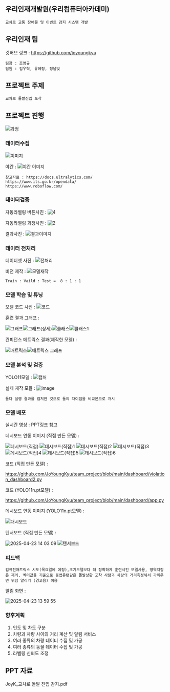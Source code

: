 ## 우리인재개발원(우리컴퓨터아카데미)
```
교차로 교통 장애물 및 이벤트 감지 시스템 개발
```
## 우리인재 팀
깃허브 링크 : https://github.com/joyoungkyu
```
팀장 : 조영규 
팀원 : 김우혁, 유혜정, 정날빛
```
## 프로젝트 주제
```
교차로 돌발진입 포착
```
## 프로젝트 진행
![과정](https://github.com/user-attachments/assets/52282c9f-debb-4efe-a20b-0716b9a2539a)
### 데이터수집
![이미지](https://github.com/user-attachments/assets/4258d17c-e76c-4dfa-8044-170fd6362205)

야간 :
![야간 이미지](https://github.com/user-attachments/assets/8d9de2d7-6b4b-400b-b1e2-a745b9241d55)
```
참고자료 : https://docs.ultralytics.com/
https://www.its.go.kr/opendata/
https://www.roboflow.com/
```
### 데이터검증
자동라벨링 버튼사진 :
![4](https://github.com/user-attachments/assets/0c3a0d0a-7643-4566-ad50-7c0d7afb04a6)

자동라벨링 과정사진 :
![2](https://github.com/user-attachments/assets/d5c0e756-5b7b-4f9f-a70a-0fc25fb6ad71)

결과사진 :
![결과이미지](https://github.com/user-attachments/assets/81a2b7d4-60f2-4842-ad8c-a3c1fd8d2de8)

### 데이터 전처리
데이터셋 사진 :
![전처리](https://github.com/user-attachments/assets/b47fca84-3a7a-415a-afea-bceb33ee01bd)

비전 제작 :
![모델재작](https://github.com/user-attachments/assets/1f635a4f-5704-4bed-a875-f382f5aaa514)

```
Train : Vaild : Test =  8 : 1 : 1
```
### 모델 학습 및 튜닝
모델 코드 사진 :
![코드](https://github.com/user-attachments/assets/3f495da8-2da4-4a2d-b114-0d2b4d42c5ab)

훈련 결과 그래프 :

![그래프](https://github.com/user-attachments/assets/7e8cdeff-bbd8-47e9-90dc-6d29592f7c65)![그래프(상세)](https://github.com/user-attachments/assets/deb2a836-683c-4be6-8c74-af84123567cb)![클래스](https://github.com/user-attachments/assets/36b09dd6-dbda-42c4-925c-30ecbbcad6b1)![클래스1](https://github.com/user-attachments/assets/204e14a5-6b34-4062-bf91-21789c943a63)

컨피던스 메트릭스 결과(제작한 모델) :

![매트릭스](https://github.com/user-attachments/assets/d4edddb9-9286-405b-83d1-0f5c3f275b4d)![매트릭스 그래프](https://github.com/user-attachments/assets/c5c20532-bcb6-4dff-8e96-be0416c51f08)

### 모델 분석 및 검증
YOLO11모델 :
![캡처](https://github.com/user-attachments/assets/8609560a-b575-440c-a570-bb6bfdc36c3f)

실제 재작 모듈 :
![image](https://github.com/user-attachments/assets/561e2eea-0ecb-4c46-9024-fb199d85adcc)
```
둘다 실행 결과를 캡처한 것으로 둘의 차이점을 비교본으로 개시
```
### 모델 배포
실시간 영상 : PPT링크 참고

데시보드 연동 이미지 (직접 만든 모델) :

![데시보드(직접)](https://github.com/user-attachments/assets/d73a228f-5f1b-4e25-8f95-26225a98ee14) ![데시보드(직접)1](https://github.com/user-attachments/assets/7f9abf32-095b-4ab0-bed9-9ddeea53eb9c)
![데시보드(직접)2](https://github.com/user-attachments/assets/6911bd92-3579-4ca8-90e7-784ceeae8012) ![데시보드(직접)3](https://github.com/user-attachments/assets/0d9a7d00-6437-4919-8731-bf8c662830f3) ![데시보드(직접)4](https://github.com/user-attachments/assets/471f51b3-4b31-4b3e-9b9f-c3404b174ee4) ![데시보드(직접)5](https://github.com/user-attachments/assets/9faed452-e7e1-4960-b3de-40c591ee4a0b) ![데시보드(직접)6](https://github.com/user-attachments/assets/ede6eb8e-f848-47ed-bc59-9099ac542b57)

코드 (직접 만든 모델) :

https://github.com/JoYoungKyu/team_project/blob/main/dashboard/violation_dashboard2.py

코드 (YOLO11n.pt모델) :

https://github.com/JoYoungKyu/team_project/blob/main/dashboard/app.py

데시보드 연동 이미지 (YOLO11n.pt모델) :

![대시보드](https://github.com/user-attachments/assets/0992c478-e752-47b0-9a0b-c97fc2441b88)

텐서보드 (직접 만든 모델) :

![2025-04-23 14 03 09](https://github.com/user-attachments/assets/22aff234-3694-44ec-bf76-9141b3318260) ![텐서보드](https://github.com/user-attachments/assets/c4da8d93-465d-44da-afca-3db88e5bb1ae)

### 피드백
```
컴퓨전매트릭스 시도(목요일에 예정),초기모델보다 더 정확하게 훈련시킨 모델사용, 영역지정은 제외, 벡터값을 기준으로 불법유턴같은 돌발상황 포착 사람과 차량의 거리측정해서 가까우면 위험 알리기 (경고음) 이용
```
알림 화면 :

![2025-04-23 13 59 55](https://github.com/user-attachments/assets/d13d90aa-52dc-4374-a794-946c061a9724)

### 향후계획
1. 인도 및 차도 구분
2. 차량과 차량 사이의 거리 계산 및 알림 서비스
3. 여러 종류의 차량 데이터 수집 및 가공
4. 여러 종류의 동물 데이터 수집 및 가공
5. 라벨링 신뢰도 조정

## PPT 자료
JoyK_교차로 돌발 진입 감지.pdf
